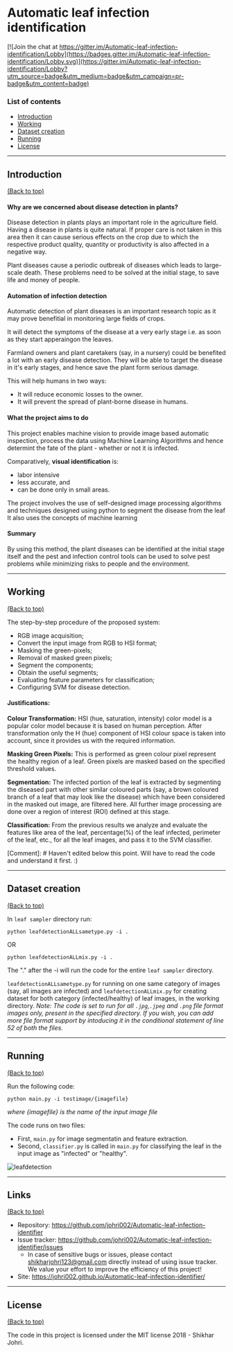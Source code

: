 # Automatic leaf infection identification


[![Join the chat at https://gitter.im/Automatic-leaf-infection-identification/Lobby](https://badges.gitter.im/Automatic-leaf-infection-identification/Lobby.svg)](https://gitter.im/Automatic-leaf-infection-identification/Lobby?utm_source=badge&utm_medium=badge&utm_campaign=pr-badge&utm_content=badge)

### List of contents

- [Introduction](#introduction)
- [Working](#working)
- [Dataset creation](#dataset-creation)
- [Running](#running)
- [License](#license)


---

## Introduction

[(Back to top)](#list-of-contents)

#### Why are we concerned about disease detection in plants?

Disease detection in plants plays an important role in the agriculture field. Having a disease in plants is quite natural. If proper care is not taken in this area then it can cause serious effects on the crop due to which the respective product quality, quantity or productivity is also affected in a negative way.

Plant diseases cause a periodic outbreak of diseases which leads to large-scale death. These problems need to be solved at the initial stage, to save life and money of people.

#### Automation of infection detection

Automatic detection of plant diseases is an important research topic as it may prove benefitial in monitoring large fields of crops.

It will detect the symptoms of the disease at a very early stage i.e. as soon as they start apperaingon the leaves.

Farmland owners and plant caretakers (say, in a nursery) could be benefited a lot with an early disease detection. They will be able to target the disease in it's early stages, and hence save the plant form serious damage.

This will help humans in two ways:
- It will reduce economic losses to the owner.
- It will prevent the spread of plant-borne disease in humans.


#### What the project aims to do

This project enables machine vision to provide image based automatic inspection, process the data using Machine Learning Algorithms and hence determint the fate of the plant - whether or not it is infected.

Comparatively, __visual identification__ is:
- labor intensive
- less accurate, and
- can be done only in small areas.

The project involves the use of self-designed image processing algorithms and techniques designed using python to segment the disease from the leaf
It also uses the concepts of machine learning


#### Summary
By using this method, the plant diseases can be identified at the initial stage itself and the pest and infection control tools can be used to solve pest problems while minimizing risks to people and the environment.


---

## Working

[(Back to top)](#list-of-contents)

The step-by-step procedure of the proposed system:

+ RGB image acquisition;
+ Convert the input image from RGB to HSI format;
+ Masking the green-pixels;
+ Removal of masked green pixels;
+ Segment the components;
+ Obtain the useful segments;
+ Evaluating feature parameters for classification;
+ Configuring SVM for disease detection.

#### Justifications:

**Colour Transformation:**
HSI (hue, saturation, intensity) color model is a popular color model because it is based on human perception.
After transformation only the H (hue) component of HSI colour space is taken into account, since it provides us with the required information.

**Masking Green Pixels:**
This is performed as green colour pixel represent the healthy region of a leaf.
Green pixels are masked based on the specified threshold values.

**Segmentation:**
The infected portion of the leaf is extracted by segmenting the diseased part with other similar coloured parts (say, a brown
coloured branch of a leaf that may look like the disease) which have been considered in the masked out image, are filtered here.
All further image processing are done over a region of interest (ROI) defined at this stage.

**Classification:**
From the previous results we analyze and evaluate the features like area of the leaf, percentage(%) of the leaf infected, perimeter
of the leaf, etc., for all the leaf images, and pass it to the SVM classifier.

[Comment]: # Haven't edited below this point. Will have to read the code and understand it first. :)

---

## Dataset creation

[(Back to top)](#list-of-contents)

In `leaf sampler` directory run:
```shell
python leafdetectionALLsametype.py -i .
```
OR
```shell
python leafdetectionALLmix.py -i .
```

The "." after the -i will run the code for the entire `leaf sampler` directory.

`leafdetectionALLsametype.py` for running on one same category of images (say, all images are infected) and `leafdetectionALLmix.py` for creating dataset for both category (infected/healthy) of leaf images, in the working directory.
*Note: The code is set to run for all `.jpg`,`.jpeg` and `.png` file format images only, present in the specified directory.
       If you wish, you can add more file format support by intoducing it in the conditional statement of line 52 of both the        files.*


---

## Running

[(Back to top)](#list-of-contents)

Run the following code:
```shell
python main.py -i testimage/{imagefile}
```
*where {imagefile} is the name of the input image file*

The code runs on two files:
+ First, `main.py` for image segmentatin and feature extraction.
+ Second, `classifier.py` is called in `main.py` for classifying the leaf in the input image as "infected" or "healthy".

![leafdetection](https://user-images.githubusercontent.com/30645315/49014339-cb72db00-f1a5-11e8-9ceb-4010a860e162.gif)

---

## Links
[(Back to top)](#list-of-contents)

- Repository: https://github.com/johri002/Automatic-leaf-infection-identifier
- Issue tracker: https://github.com/johri002/Automatic-leaf-infection-identifier/issues
  - In case of sensitive bugs or issues, please contact shikharjohri123@gmail.com directly instead of using issue tracker. We value your effort to improve the efficiency of this project!
- Site: https://johri002.github.io/Automatic-leaf-infection-identifier/

---

## License

[(Back to top)](#list-of-contents)

The code in this project is licensed under the MIT license 2018 - Shikhar Johri.
